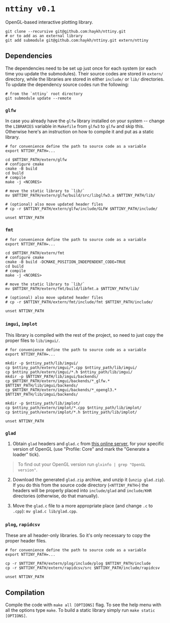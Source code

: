 # `nttiny v0.1`

OpenGL-based interactive plotting library.

```shell
git clone --recursive git@github.com:haykh/nttiny.git
# or to add as an external library
git add submodule git@github.com:haykh/nttiny.git extern/nttiny
```

## Dependencies

The dependencies need to be set up just once for each system (or each time you update the submodules). Their source codes are stored in `extern/` directory, while the libraries are stored in either `include/` or `lib/` directories. To update the dependency source codes run the following:

```shell
# from the `nttiny` root directory
git submodule update --remote
```

### `glfw`

In case you already have the `glfw` library installed on your system -- change the `LIBRARIES` variable in `Makefile` from `glfw3` to `glfw` and skip this. Otherwise here's an instruction on how to compile it and put as a static library.

```shell
# for convenience define the path to source code as a variable
export NTTINY_PATH=...

cd $NTTINY_PATH/extern/glfw
# configure cmake
cmake -B build
cd build
# compile
make -j <NCORES>

# move the static library to `lib/`
mv $NTTINY_PATH/extern/glfw/build/src/libglfw3.a $NTTINY_PATH/lib/

# (optional) also move updated header files
# cp -r $NTTINY_PATH/extern/glfw/include/GLFW $NTTINY_PATH/include/

unset NTTINY_PATH
```

### `fmt`

```shell
# for convenience define the path to source code as a variable
export NTTINY_PATH=...

cd $NTTINY_PATH/extern/fmt
# configure cmake
cmake -B build -DCMAKE_POSITION_INDEPENDENT_CODE=TRUE
cd build
# compile
make -j <NCORES>

# move the static library to `lib/`
mv $NTTINY_PATH/extern/fmt/build/libfmt.a $NTTINY_PATH/lib/

# (optional) also move updated header files
# cp -r $NTTINY_PATH/extern/fmt/include/fmt $NTTINY_PATH/include/

unset NTTINY_PATH
```

### `imgui`, `implot`

This library is compiled with the rest of the project, so need to just copy the proper files to `lib/imgui/`.

```shell
# for convenience define the path to source code as a variable
export NTTINY_PATH=...

mkdir -p $nttiny_path/lib/imgui/
cp $nttiny_path/extern/imgui/*.cpp $nttiny_path/lib/imgui/
cp $nttiny_path/extern/imgui/*.h $nttiny_path/lib/imgui/
mkdir -p $NTTINY_PATH/lib/imgui/backends/
cp $NTTINY_PATH/extern/imgui/backends/*_glfw.* $NTTINY_PATH/lib/imgui/backends/
cp $NTTINY_PATH/extern/imgui/backends/*_opengl3.* $NTTINY_PATH/lib/imgui/backends/

mkdir -p $nttiny_path/lib/implot/
cp $nttiny_path/extern/implot/*.cpp $nttiny_path/lib/implot/
cp $nttiny_path/extern/implot/*.h $nttiny_path/lib/implot/

unset NTTINY_PATH
```

### `glad`

1. Obtain `glad` headers and `glad.c` from [this online server](https://glad.dav1d.de/), for your specific version of OpenGL (use "Profile: Core" and mark the "Generate a loader" tick).

> To find out your OpenGL version run `glxinfo | grep "OpenGL version"`.

2. Download the generated `glad.zip` archive, and unzip it (`unzip glad.zip`). If you do this from the source code directory (`<NTTINY_PATH>`) the headers will be properly placed into `include/glad` and `include/KHR` directories (otherwise, do that manually).

3. Move the `glad.c` file to a more appropriate place (and change `.c` to `.cpp`): `mv glad.c lib/glad.cpp`.

### `plog`, `rapidcsv`

These are all header-only libraries. So it's only necessary to copy the proper header files.

```shell
# for convenience define the path to source code as a variable
export NTTINY_PATH=...

cp -r $NTTINY_PATH/extern/plog/include/plog $NTTINY_PATH/include
cp -r $NTTINY_PATH/extern/rapidcsv/src $NTTINY_PATH/include/rapidcsv

unset NTTINY_PATH
```

## Compilation

Compile the code with `make all [OPTIONS]` flag. To see the help menu with all the options type `make`. To build a static library simply run `make static [OPTIONS]`.
